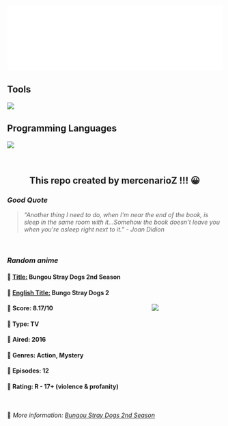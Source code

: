 
<img src="svg/nai.svg" />

<p>
  <h2>Tools</h2>
  <a href="https://skillicons.dev">
    <img src="https://skillicons.dev/icons?i=git,bash,vim,ubuntu,tensorflow,pytorch,docker,raspberrypi" />
  </a>

  <br />

  <h2>Programming Languages</h2>

  <a href="https://skillicons.dev">
    <img src="https://skillicons.dev/icons?i=python,c,cpp" />
  </a>
</p>

<br />

<h2 align="center">This repo created by mercenarioZ !!! 😀</h2>
<h3><i>Good Quote</i></h3>

<blockquote>
<i>
“Another thing I need to do, when I'm near the end of the book, is sleep in the same room with it...Somehow the book doesn't leave you when you're asleep right next to it.” - Joan Didion
</i>
</blockquote>

<br />

<h3><i>Random anime</i></h3>

<h4>
  <strong>🥭 <u>Title:</u></strong> Bungou Stray Dogs 2nd Season
</h4>

<h4>🌿 <u>English Title:</u> Bungo Stray Dogs 2</h4>

<img align="right" width="165" src=https://cdn.myanimelist.net/images/anime/1572/133096.jpg />

<h4>🌱 Score: 8.17/10</h4>

<h4>🌲 Type: TV</h4>

<h4>🌴 Aired: 2016</h4>

<h4>🌵 Genres: Action, Mystery</h4>

<h4>🥑 Episodes: 12</h4>

<h4>🍏 Rating: R - 17+ (violence & profanity)</h4>

<br />

🍂 *More information: [Bungou Stray Dogs 2nd Season](https://myanimelist.net/anime/32867/Bungou_Stray_Dogs_2nd_Season)*
    